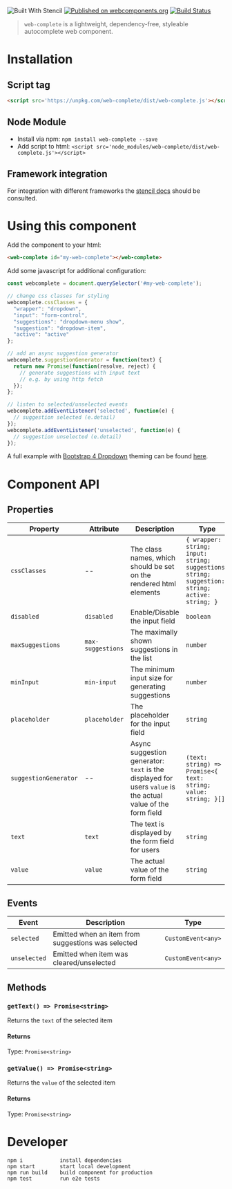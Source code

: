 ![Built With Stencil](https://img.shields.io/badge/-Built%20With%20Stencil-16161d.svg?logo=data%3Aimage%2Fsvg%2Bxml%3Bbase64%2CPD94bWwgdmVyc2lvbj0iMS4wIiBlbmNvZGluZz0idXRmLTgiPz4KPCEtLSBHZW5lcmF0b3I6IEFkb2JlIElsbHVzdHJhdG9yIDE5LjIuMSwgU1ZHIEV4cG9ydCBQbHVnLUluIC4gU1ZHIFZlcnNpb246IDYuMDAgQnVpbGQgMCkgIC0tPgo8c3ZnIHZlcnNpb249IjEuMSIgaWQ9IkxheWVyXzEiIHhtbG5zPSJodHRwOi8vd3d3LnczLm9yZy8yMDAwL3N2ZyIgeG1sbnM6eGxpbms9Imh0dHA6Ly93d3cudzMub3JnLzE5OTkveGxpbmsiIHg9IjBweCIgeT0iMHB4IgoJIHZpZXdCb3g9IjAgMCA1MTIgNTEyIiBzdHlsZT0iZW5hYmxlLWJhY2tncm91bmQ6bmV3IDAgMCA1MTIgNTEyOyIgeG1sOnNwYWNlPSJwcmVzZXJ2ZSI%2BCjxzdHlsZSB0eXBlPSJ0ZXh0L2NzcyI%2BCgkuc3Qwe2ZpbGw6I0ZGRkZGRjt9Cjwvc3R5bGU%2BCjxwYXRoIGNsYXNzPSJzdDAiIGQ9Ik00MjQuNywzNzMuOWMwLDM3LjYtNTUuMSw2OC42LTkyLjcsNjguNkgxODAuNGMtMzcuOSwwLTkyLjctMzAuNy05Mi43LTY4LjZ2LTMuNmgzMzYuOVYzNzMuOXoiLz4KPHBhdGggY2xhc3M9InN0MCIgZD0iTTQyNC43LDI5Mi4xSDE4MC40Yy0zNy42LDAtOTIuNy0zMS05Mi43LTY4LjZ2LTMuNkgzMzJjMzcuNiwwLDkyLjcsMzEsOTIuNyw2OC42VjI5Mi4xeiIvPgo8cGF0aCBjbGFzcz0ic3QwIiBkPSJNNDI0LjcsMTQxLjdIODcuN3YtMy42YzAtMzcuNiw1NC44LTY4LjYsOTIuNy02OC42SDMzMmMzNy45LDAsOTIuNywzMC43LDkyLjcsNjguNlYxNDEuN3oiLz4KPC9zdmc%2BCg%3D%3D&colorA=16161d&style=flat-square) [![Published on webcomponents.org](https://img.shields.io/badge/webcomponents.org-published-blue.svg)](https://www.webcomponents.org/element/web-complete) [![Build Status](https://travis-ci.com/stefanhuber/web-complete.svg?branch=master)](https://travis-ci.com/stefanhuber/web-complete)

> `web-complete` is a lightweight, dependency-free, styleable autocomplete web component.

# Installation

## Script tag

```html
<script src='https://unpkg.com/web-complete/dist/web-complete.js'></script>
```

## Node Module

 - Install via npm: `npm install web-complete --save`
 - Add script to html: `<script src='node_modules/web-complete/dist/web-complete.js'></script>`

## Framework integration

For integration with different frameworks the [stencil docs](https://stenciljs.com/docs/overview) should be consulted.

# Using this component

Add the component to your html:
```html
<web-complete id="my-web-complete"></web-complete>
```

Add some javascript for additional configuration:
```javascript
const webcomplete = document.querySelector('#my-web-complete');

// change css classes for styling
webcomplete.cssClasses = {
  "wrapper": "dropdown",
  "input": "form-control",
  "suggestions": "dropdown-menu show",
  "suggestion": "dropdown-item",
  "active": "active"
};

// add an async suggestion generator
webcomplete.suggestionGenerator = function(text) {
  return new Promise(function(resolve, reject) {
    // generate suggestions with input text
    // e.g. by using http fetch 
  });
};

// listen to selected/unselected events
webcomplete.addEventListener('selected', function(e) {
  // suggestion selected (e.detail)
});
webcomplete.addEventListener('unselected', function(e) {
  // suggestion unselected (e.detail)
});
```

A full example with [Bootstrap 4 Dropdown](https://getbootstrap.com/docs/4.3/components/dropdowns/) theming can be found [here](https://github.com/stefanhuber/web-complete/blob/master/docs/index.html).

# Component API

## Properties

| Property              | Attribute         | Description                                                                                                 | Type                                                                                           | Default                                                                                                                    |
| --------------------- | ----------------- | ----------------------------------------------------------------------------------------------------------- | ---------------------------------------------------------------------------------------------- | -------------------------------------------------------------------------------------------------------------------------- |
| `cssClasses`          | --                | The class names, which should be set on the rendered html elements                                          | `{ wrapper: string; input: string; suggestions: string; suggestion: string; active: string; }` | `{     wrapper: "",     input: "",     suggestions: "suggestions",     suggestion: "suggestion",     active: "active"   }` |
| `disabled`            | `disabled`        | Enable/Disable the input field                                                                              | `boolean`                                                                                      | `false`                                                                                                                    |
| `maxSuggestions`      | `max-suggestions` | The maximally shown suggestions in the list                                                                 | `number`                                                                                       | `5`                                                                                                                        |
| `minInput`            | `min-input`       | The minimum input size for generating suggestions                                                           | `number`                                                                                       | `0`                                                                                                                        |
| `placeholder`         | `placeholder`     | The placeholder for the input field                                                                         | `string`                                                                                       | `""`                                                                                                                       |
| `suggestionGenerator` | --                | Async suggestion generator: `text` is the displayed for users `value` is the actual value of the form field | `(text: string) => Promise<{ text: string; value: string; }[]>`                                | `undefined`                                                                                                                |
| `text`                | `text`            | The text is displayed by the form field for users                                                           | `string`                                                                                       | `""`                                                                                                                       |
| `value`               | `value`           | The actual value of the form field                                                                          | `string`                                                                                       | `""`                                                                                                                       |


## Events

| Event        | Description                                        | Type               |
| ------------ | -------------------------------------------------- | ------------------ |
| `selected`   | Emitted when an item from suggestions was selected | `CustomEvent<any>` |
| `unselected` | Emitted when item was cleared/unselected           | `CustomEvent<any>` |


## Methods

### `getText() => Promise<string>`

Returns the `text` of the selected item

#### Returns

Type: `Promise<string>`



### `getValue() => Promise<string>`

Returns the `value` of the selected item

#### Returns

Type: `Promise<string>`


# Developer 

```
npm i            install dependencies
npm start        start local development 
npm run build    build component for production
npm test         run e2e tests
```
